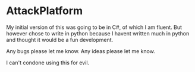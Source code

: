 # AttackPlatform

My initial version of this was going to be in C#, of which I am fluent. But however chose to write in python because I havent written much in python and thought it would be a fun development.

Any bugs please let me know. Any ideas please let me know.

I can't condone using this for evil.
